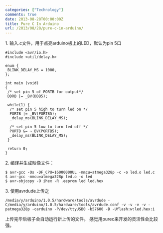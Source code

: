 ```yaml
---
categories: ["Technology"]
comments: true
date: 2013-08-28T00:00:00Z
title: Pure C In Arduino
url: /2013/08/28/pure-c-in-arduino/
---
```


1\. 输入.c文件，用于点亮arduino板上的LED，默认为pin 5口
```
#include <avr/io.h>
#include <util/delay.h>
 
enum {
 BLINK_DELAY_MS = 1000,
};
 
int main (void)
{
 /* set pin 5 of PORTB for output*/
 DDRB |= _BV(DDB5);
 
 while(1) {
  /* set pin 5 high to turn led on */
  PORTB |= _BV(PORTB5);
  _delay_ms(BLINK_DELAY_MS);
 
  /* set pin 5 low to turn led off */
  PORTB &= ~_BV(PORTB5);
  _delay_ms(BLINK_DELAY_MS);
 }
 
 return 0;
}
```

2\. 编译并生成映像文件：
```
$ avr-gcc -Os -DF_CPU=16000000UL -mmcu=atmega328p -c -o led.o led.c
$ avr-gcc -mmcu=atmega328p led.o -o led
$ avr-objcopy -O ihex -R .eeprom led led.hex
```

3\. 使用avrdude上传之
```
/media/y/arduino/1.0.5/hardware/tools/avrdude -C/media/y/arduino/1.0.5/hardware/tools/avrdude.conf -v -v -v -v -patmega328p -carduino -P/dev/ttyUSB0 -b57600 -D -Uflash:w:led.hex:i
```

上传完毕后板子会自动运行新上传的文件。
感觉用purec来开发的灵活性会比较强。

